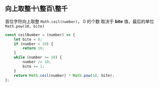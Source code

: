 ## 向上取整十\整百\整千

首位字符向上取整 `Math.ceil(number)`， 0 的个数 取决于 **bite** 值，最后的单位 `Math.pow(10, bite)`

```js
const ceilNumber = (number) => {
	let bite = 0;
	if (number < 10) {
		return 10;
	}
	while (number >= 10) {
		number /= 10;
		bite += 1;
	}
	return Math.ceil(number) * Math.pow(10, bite);
};
```
